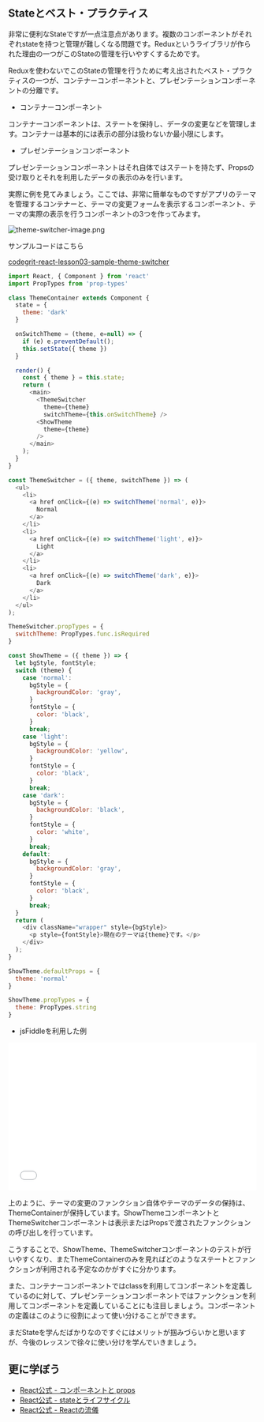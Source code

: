 ## Stateとベスト・プラクティス

非常に便利なStateですが一点注意点があります。複数のコンポーネントがそれぞれstateを持つと管理が難しくなる問題です。Reduxというライブラリが作られた理由の一つがこのStateの管理を行いやすくするためです。

Reduxを使わないでこのStateの管理を行うために考え出されたベスト・プラクティスの一つが、コンテナーコンポーネントと、プレゼンテーションコンポーネントの分離です。

- コンテナーコンポーネント

コンテナーコンポーネントは、ステートを保持し、データの変更などを管理します。コンテナーは基本的には表示の部分は扱わないか最小限にします。

- プレゼンテーションコンポーネント

プレゼンテーションコンポーネントはそれ自体ではステートを持たず、Propsの受け取りとそれを利用したデータの表示のみを行います。

実際に例を見てみましょう。ここでは、非常に簡単なものですがアプリのテーマを管理するコンテナーと、テーマの変更フォームを表示するコンポーネント、テーマの実際の表示を行うコンポーネントの3つを作ってみます。

![theme-switcher-image.png](https://firebasestorage.googleapis.com/v0/b/codegrit-images.appspot.com/o/codegrit-react%2FLesson03%2Ftheme-switcher-image.png?alt=media&token=997e11f7-1f27-4981-98f4-e7a84efe3528)

サンプルコードはこちら

[codegrit-react-lesson03-sample-theme-switcher](https://github.com/codegrit-jp-students/codegrit-react-lesson03-sample-theme-switcher)


```js
import React, { Component } from 'react'
import PropTypes from 'prop-types'

class ThemeContainer extends Component {
  state = {
    theme: 'dark'
  }

  onSwitchTheme = (theme, e=null) => {
    if (e) e.preventDefault();
    this.setState({ theme })
  }

  render() {
    const { theme } = this.state;
    return (
      <main>
        <ThemeSwitcher 
          theme={theme}
          switchTheme={this.onSwitchTheme} />
        <ShowTheme 
          theme={theme}
        />
      </main>
    );
  }
}

const ThemeSwitcher = ({ theme, switchTheme }) => (
  <ul>
    <li>
      <a href onClick={(e) => switchTheme('normal', e)}>
        Normal
      </a>
    </li>
    <li>
      <a href onClick={(e) => switchTheme('light', e)}>
        Light
      </a>
    </li>
    <li>
      <a href onClick={(e) => switchTheme('dark', e)}>
        Dark
      </a>
    </li>
  </ul>
);

ThemeSwitcher.propTypes = {
  switchTheme: PropTypes.func.isRequired
}

const ShowTheme = ({ theme }) => {
  let bgStyle, fontStyle;
  switch (theme) {
    case 'normal':
      bgStyle = {
        backgroundColor: 'gray',
      }
      fontStyle = {
        color: 'black',
      }
      break;
    case 'light':
      bgStyle = {
        backgroundColor: 'yellow',
      }
      fontStyle = {
        color: 'black',
      }
      break;
    case 'dark':
      bgStyle = {
        backgroundColor: 'black',
      }
      fontStyle = {
        color: 'white',
      }
      break;
    default:
      bgStyle = {
        backgroundColor: 'gray',
      }
      fontStyle = {
        color: 'black',
      }
      break;
  }
  return (
    <div className="wrapper" style={bgStyle}>
      <p style={fontStyle}>現在のテーマは{theme}です。</p>
    </div>
  );
}

ShowTheme.defaultProps = {
  theme: 'normal'
}

ShowTheme.propTypes = {
  theme: PropTypes.string
}
```

- jsFiddleを利用した例

<iframe width="100%" height="300" src="//jsfiddle.net/codegrit_hiro/cdvbxfpm/2/embedded/js,html,css,result/dark/" allowfullscreen="allowfullscreen" allowpaymentrequest frameborder="0"></iframe>

上のように、テーマの変更のファンクション自体やテーマのデータの保持は、ThemeContainerが保持しています。ShowThemeコンポーネントとThemeSwitcherコンポーネントは表示またはPropsで渡されたファンクションの呼び出しを行っています。

こうすることで、ShowTheme、ThemeSwitcherコンポーネントのテストが行いやすくなり、またThemeContainerのみを見ればどのようなステートとファンクションが利用される予定なのかがすぐに分かります。

また、コンテナーコンポーネントではclassを利用してコンポーネントを定義しているのに対して、プレゼンテーションコンポーネントではファンクションを利用してコンポーネントを定義していることにも注目しましょう。コンポーネントの定義はこのように役割によって使い分けることができます。

まだStateを学んだばかりなのですぐにはメリットが掴みづらいかと思いますが、今後のレッスンで徐々に使い分けを学んでいきましょう。

## 更に学ぼう

- [React公式 - コンポーネントと props](https://ja.reactjs.org/docs/components-and-props.html)
- [React公式 - stateとライフサイクル](https://ja.reactjs.org/docs/state-and-lifecycle.html)
- [React公式 - Reactの流儀](https://ja.reactjs.org/docs/thinking-in-react.html)